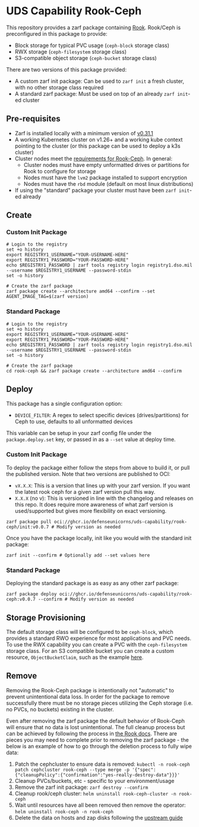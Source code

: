# UDS Capability Rook-Ceph

This repository provides a zarf package containing [Rook](https://rook.io/). Rook/Ceph is preconfigured in this package to provide:
- Block storage for typical PVC usage (`ceph-block` storage class)
- RWX storage (`ceph-filesystem` storage class)
- S3-compatible object storage (`ceph-bucket` storage class) 

There are two versions of this package provided:
- A custom zarf init package: Can be used to `zarf init` a fresh cluster, with no other storage class required
- A standard zarf package: Must be used on top of an already `zarf init`-ed cluster

## Pre-requisites
- Zarf is installed locally with a minimum version of [v0.31.1](https://github.com/defenseunicorns/zarf/releases/tag/v0.31.1)
- A working Kubernetes cluster on v1.26+ and a working kube context pointing to the cluster (or this package can be used to deploy a k3s cluster)
- Cluster nodes meet the [requirements for Rook-Ceph](https://rook.github.io/docs/rook/v1.12/Getting-Started/Prerequisites/prerequisites/). In general:
  - Cluster nodes must have empty unformatted drives or partitions for Rook to configure for storage
  - Nodes must have the `lvm2` package installed to support encryption
  - Nodes must have the `rbd` module (default on most linux distributions)
- If using the "standard" package your cluster must have been `zarf init`-ed already

## Create

### Custom Init Package

```console
# Login to the registry
set +o history
export REGISTRY1_USERNAME="YOUR-USERNAME-HERE"
export REGISTRY1_PASSWORD="YOUR-PASSWORD-HERE"
echo $REGISTRY1_PASSWORD | zarf tools registry login registry1.dso.mil --username $REGISTRY1_USERNAME --password-stdin
set -o history

# Create the zarf package
zarf package create --architecture amd64 --confirm --set AGENT_IMAGE_TAG=$(zarf version)
```

### Standard Package

```console
# Login to the registry
set +o history
export REGISTRY1_USERNAME="YOUR-USERNAME-HERE"
export REGISTRY1_PASSWORD="YOUR-PASSWORD-HERE"
echo $REGISTRY1_PASSWORD | zarf tools registry login registry1.dso.mil --username $REGISTRY1_USERNAME --password-stdin
set -o history

# Create the zarf package
cd rook-ceph && zarf package create --architecture amd64 --confirm
```

## Deploy

This package has a single configuration option:
- `DEVICE_FILTER`: A regex to select specific devices (drives/partitions) for Ceph to use, defaults to all unformatted devices

This variable can be setup in your zarf config file under the `package.deploy.set` key, or passed in as a `--set` value at deploy time.

### Custom Init Package

To deploy the package either follow the steps from above to build it, or pull the published version. Note that two versions are published to OCI:
- `vX.X.X`: This is a version that lines up with your zarf version. If you want the latest rook ceph for a given zarf version pull this way.
- `X.X.X` (no v): This is versioned in line with the changelog and releases on this repo. It does require more awareness of what zarf version is used/supported but gives more flexibility on exact versioning.

```console
zarf package pull oci://ghcr.io/defenseunicorns/uds-capability/rook-ceph/init:v0.0.7 # Modify version as needed
```

Once you have the package locally, init like you would with the standard init package:
```console
zarf init --confirm # Optionally add --set values here
```

### Standard Package

Deploying the standard package is as easy as any other zarf package:

```console
zarf package deploy oci://ghcr.io/defenseunicorns/uds-capability/rook-ceph:v0.0.7 --confirm # Modify version as needed
```

## Storage Provisioning

The default storage class will be configured to be `ceph-block`, which provides a standard RWO experience for most applications and PVC needs. To use the RWX capability you can create a PVC with the `ceph-filesystem` storage class. For an S3 compatible bucket you can create a custom resource, `ObjectBucketClaim`, such as the example [here](./examples/bucket.yaml).

## Remove

Removing the Rook-Ceph package is intentionally not "automatic" to prevent unintentional data loss. In order for the package to remove successfully there must be no storage pieces utilizing the Ceph storage (i.e. no PVCs, no buckets) existing in the cluster.

Even after removing the zarf package the default behavior of Rook-Ceph will ensure that no data is lost unintentional. The full cleanup process but can be achieved by following the process in [the Rook docs](https://rook.io/docs/rook/v1.11/Getting-Started/ceph-teardown/). There are pieces you may need to complete prior to removing the zarf package - the below is an example of how to go through the deletion process to fully wipe data:

1. Patch the cephcluster to ensure data is removed: `kubectl -n rook-ceph patch cephcluster rook-ceph --type merge -p '{"spec":{"cleanupPolicy":{"confirmation":"yes-really-destroy-data"}}}'`
1. Cleanup PVCs/buckets, etc - specific to your environment/usage
1. Remove the zarf init package: `zarf destroy --confirm`
1. Cleanup rook/ceph cluster: `helm uninstall rook-ceph-cluster -n rook-ceph`
1. Wait until resources have all been removed then remove the operator: `helm uninstall rook-ceph -n rook-ceph`
1. Delete the data on hosts and zap disks following the [upstream guide](https://rook.io/docs/rook/v1.11/Getting-Started/ceph-teardown/#delete-the-data-on-hosts)
